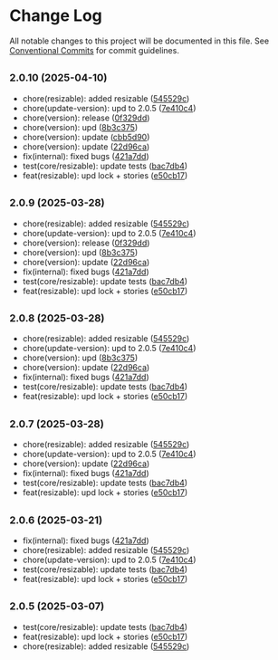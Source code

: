 # Change Log

All notable changes to this project will be documented in this file.
See [Conventional Commits](https://conventionalcommits.org) for commit guidelines.

## <small>2.0.10 (2025-04-10)</small>

* chore(resizable): added resizable ([545529c](https://gitlab.optimacros.com/fe/ui-kit/commit/545529c))
* chore(update-version): upd to 2.0.5 ([7e410c4](https://gitlab.optimacros.com/fe/ui-kit/commit/7e410c4))
* chore(version): release ([0f329dd](https://gitlab.optimacros.com/fe/ui-kit/commit/0f329dd))
* chore(version): upd ([8b3c375](https://gitlab.optimacros.com/fe/ui-kit/commit/8b3c375))
* chore(version): update ([cbb5d90](https://gitlab.optimacros.com/fe/ui-kit/commit/cbb5d90))
* chore(version): update ([22d96ca](https://gitlab.optimacros.com/fe/ui-kit/commit/22d96ca))
* fix(internal): fixed bugs ([421a7dd](https://gitlab.optimacros.com/fe/ui-kit/commit/421a7dd))
* test(core/resizable): update tests ([bac7db4](https://gitlab.optimacros.com/fe/ui-kit/commit/bac7db4))
* feat(resizable): upd lock + stories ([e50cb17](https://gitlab.optimacros.com/fe/ui-kit/commit/e50cb17))





## <small>2.0.9 (2025-03-28)</small>

* chore(resizable): added resizable ([545529c](https://gitlab.optimacros.com/fe/ui-kit/commit/545529c))
* chore(update-version): upd to 2.0.5 ([7e410c4](https://gitlab.optimacros.com/fe/ui-kit/commit/7e410c4))
* chore(version): release ([0f329dd](https://gitlab.optimacros.com/fe/ui-kit/commit/0f329dd))
* chore(version): upd ([8b3c375](https://gitlab.optimacros.com/fe/ui-kit/commit/8b3c375))
* chore(version): update ([22d96ca](https://gitlab.optimacros.com/fe/ui-kit/commit/22d96ca))
* fix(internal): fixed bugs ([421a7dd](https://gitlab.optimacros.com/fe/ui-kit/commit/421a7dd))
* test(core/resizable): update tests ([bac7db4](https://gitlab.optimacros.com/fe/ui-kit/commit/bac7db4))
* feat(resizable): upd lock + stories ([e50cb17](https://gitlab.optimacros.com/fe/ui-kit/commit/e50cb17))





## <small>2.0.8 (2025-03-28)</small>

* chore(resizable): added resizable ([545529c](https://gitlab.optimacros.com/fe/ui-kit/commit/545529c))
* chore(update-version): upd to 2.0.5 ([7e410c4](https://gitlab.optimacros.com/fe/ui-kit/commit/7e410c4))
* chore(version): upd ([8b3c375](https://gitlab.optimacros.com/fe/ui-kit/commit/8b3c375))
* chore(version): update ([22d96ca](https://gitlab.optimacros.com/fe/ui-kit/commit/22d96ca))
* fix(internal): fixed bugs ([421a7dd](https://gitlab.optimacros.com/fe/ui-kit/commit/421a7dd))
* test(core/resizable): update tests ([bac7db4](https://gitlab.optimacros.com/fe/ui-kit/commit/bac7db4))
* feat(resizable): upd lock + stories ([e50cb17](https://gitlab.optimacros.com/fe/ui-kit/commit/e50cb17))





## <small>2.0.7 (2025-03-28)</small>

* chore(resizable): added resizable ([545529c](https://gitlab.optimacros.com/fe/ui-kit/commit/545529c))
* chore(update-version): upd to 2.0.5 ([7e410c4](https://gitlab.optimacros.com/fe/ui-kit/commit/7e410c4))
* chore(version): update ([22d96ca](https://gitlab.optimacros.com/fe/ui-kit/commit/22d96ca))
* fix(internal): fixed bugs ([421a7dd](https://gitlab.optimacros.com/fe/ui-kit/commit/421a7dd))
* test(core/resizable): update tests ([bac7db4](https://gitlab.optimacros.com/fe/ui-kit/commit/bac7db4))
* feat(resizable): upd lock + stories ([e50cb17](https://gitlab.optimacros.com/fe/ui-kit/commit/e50cb17))





## <small>2.0.6 (2025-03-21)</small>

* fix(internal): fixed bugs ([421a7dd](https://gitlab.optimacros.com/fe/ui-kit/commit/421a7dd))
* chore(resizable): added resizable ([545529c](https://gitlab.optimacros.com/fe/ui-kit/commit/545529c))
* chore(update-version): upd to 2.0.5 ([7e410c4](https://gitlab.optimacros.com/fe/ui-kit/commit/7e410c4))
* test(core/resizable): update tests ([bac7db4](https://gitlab.optimacros.com/fe/ui-kit/commit/bac7db4))
* feat(resizable): upd lock + stories ([e50cb17](https://gitlab.optimacros.com/fe/ui-kit/commit/e50cb17))





## <small>2.0.5 (2025-03-07)</small>

* test(core/resizable): update tests ([bac7db4](https://gitlab.optimacros.com/fe/ui-kit/commit/bac7db4))
* feat(resizable): upd lock + stories ([e50cb17](https://gitlab.optimacros.com/fe/ui-kit/commit/e50cb17))
* chore(resizable): added resizable ([545529c](https://gitlab.optimacros.com/fe/ui-kit/commit/545529c))
